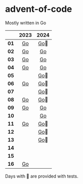 # advent-of-code

Mostly written in Go

|        | 2023 | 2024 |
|------  |:----:|:----:|
| **01** | [Go](./go/2023/01/day01.go) |[Go](./go/2024/01/day01.go)🧪 |
| **02** | [Go](./go/2023/02/day02.go) |[Go](./go/2024/02/day02.go) |
| **03** | [Go](./go/2023/03/day03.go) |[Go](./go/2024/03/day03.go) |
| **04** | [Go](./go/2023/04/day04.go)|[Go](./go/2024/04/day04.go) |
| **05** | |[Go](./go/2024/05/day05.go)🧪 |
| **06** | [Go](./go/2023/06/day06.go)|[Go](./go/2024/06/day06.go)🧪|
| **07** | |[Go](./go/2024/07/day07.go)🧪|
| **08** | [Go](./go/2023/08/day08.go)|[Go](./go/2024/08/day08.go)🧪|
| **09** | [Go](./go/2023/09/day09.go)|[Go](./go/2024/09/day09.go)|
| **10** | |[Go](./go/2024/10/day10go)|
| **11** | [Go](./go/2023/11/day11.go)|[Go](./go/2024/11/day11.go)🧪|
| **12** | |[Go](./go/2024/12/day12.go)🧪|
| **13** | |[Go](./go/2024/13/day13.go)🧪|
| **14** | |
| **15** | |
| **16** | [Go](./go/2023/16/day16.go) |

Days with 🧪 are provided with tests.